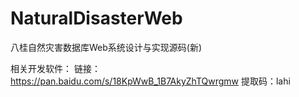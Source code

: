 # NaturalDisasterWeb
八桂自然灾害数据库Web系统设计与实现源码(新)

相关开发软件：
链接：https://pan.baidu.com/s/18KpWwB_1B7AkyZhTQwrgmw 
提取码：lahi

